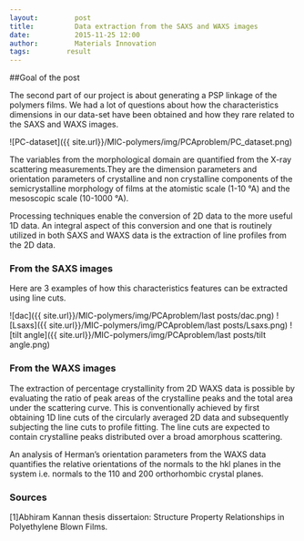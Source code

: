 ```yaml
---
layout:     	post
title:      	Data extraction from the SAXS and WAXS images
date:       	2015-11-25 12:00
author:     	Materials Innovation
tags:         result
---
```


##Goal of the post

The second part of our project is about generating a PSP linkage of the polymers films. We had a lot of questions about how the characteristics dimensions in our data-set have been obtained and how they rare related to the SAXS and WAXS images.

![PC-dataset]({{ site.url}}/MIC-polymers/img/PCAproblem/PC_dataset.png)

The variables from the morphological domain are quantified from the X-ray scattering measurements.They are  the dimension parameters and orientation parameters of crystalline and non crystalline
components of the semicrystalline morphology of films at the atomistic scale (1-10 °A)
and the mesoscopic scale (10-1000 °A).

Processing techniques enable the conversion of 2D data to the more useful 1D data. An integral aspect of this conversion and one that is routinely utilized in both SAXS and WAXS data is the extraction of line profiles
from the 2D data.

### From the SAXS images 

Here are 3 examples of how this characteristics features can be extracted using line cuts. 

![dac]({{ site.url}}/MIC-polymers/img/PCAproblem/last posts/dac.png) 
![Lsaxs]({{ site.url}}/MIC-polymers/img/PCAproblem/last posts/Lsaxs.png) 
![tilt angle]({{ site.url}}/MIC-polymers/img/PCAproblem/last posts/tilt angle.png) 

### From the WAXS images 

The extraction of percentage crystallinity from 2D WAXS data is possible by evaluating the
ratio of peak areas of the crystalline peaks and the total area under the scattering curve.
This is conventionally achieved by first obtaining 1D line cuts of the circularly averaged 2D
data and subsequently subjecting the line cuts to profile fitting. The line cuts are expected
to contain crystalline peaks distributed over a broad amorphous scattering.

An analysis of Herman’s orientation parameters from the WAXS data quantifies the relative
orientations of the normals to the hkl planes in the system i.e. normals to the 110 and 200
orthorhombic crystal planes.

### Sources

[1]Abhiram Kannan thesis dissertaion: Structure Property Relationships in Polyethylene Blown Films.
